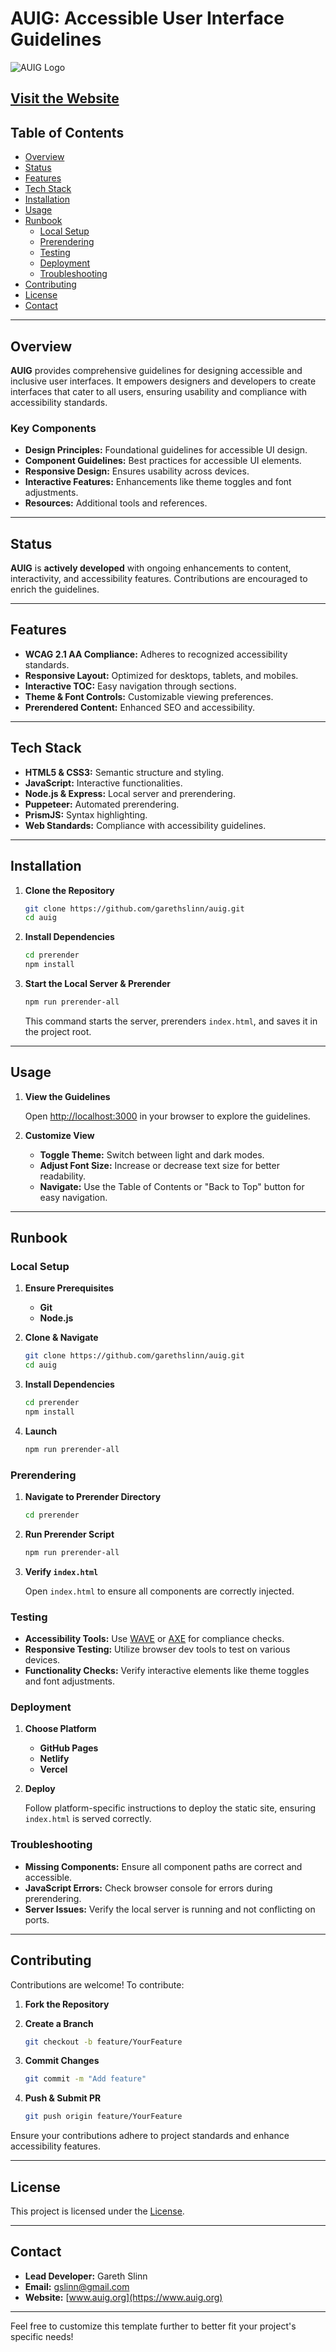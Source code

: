 # AUIG: Accessible User Interface Guidelines

![AUIG Logo](https://raw.githubusercontent.com/garethslinn/auig-project/main/images/auig_light.svg)

## [Visit the Website](https://www.auig.org)

## Table of Contents

- [Overview](#overview)
- [Status](#status)
- [Features](#features)
- [Tech Stack](#tech-stack)
- [Installation](#installation)
- [Usage](#usage)
- [Runbook](#runbook)
   - [Local Setup](#local-setup)
   - [Prerendering](#prerendering)
   - [Testing](#testing)
   - [Deployment](#deployment)
   - [Troubleshooting](#troubleshooting)
- [Contributing](#contributing)
- [License](#license)
- [Contact](#contact)

---

## Overview

**AUIG** provides comprehensive guidelines for designing accessible and inclusive user interfaces. It empowers designers and developers to create interfaces that cater to all users, ensuring usability and compliance with accessibility standards.

### Key Components

- **Design Principles:** Foundational guidelines for accessible UI design.
- **Component Guidelines:** Best practices for accessible UI elements.
- **Responsive Design:** Ensures usability across devices.
- **Interactive Features:** Enhancements like theme toggles and font adjustments.
- **Resources:** Additional tools and references.

---

## Status

**AUIG** is **actively developed** with ongoing enhancements to content, interactivity, and accessibility features. Contributions are encouraged to enrich the guidelines.

---

## Features

- **WCAG 2.1 AA Compliance:** Adheres to recognized accessibility standards.
- **Responsive Layout:** Optimized for desktops, tablets, and mobiles.
- **Interactive TOC:** Easy navigation through sections.
- **Theme & Font Controls:** Customizable viewing preferences.
- **Prerendered Content:** Enhanced SEO and accessibility.

---

## Tech Stack

- **HTML5 & CSS3:** Semantic structure and styling.
- **JavaScript:** Interactive functionalities.
- **Node.js & Express:** Local server and prerendering.
- **Puppeteer:** Automated prerendering.
- **PrismJS:** Syntax highlighting.
- **Web Standards:** Compliance with accessibility guidelines.

---

## Installation

1. **Clone the Repository**

   ```bash
   git clone https://github.com/garethslinn/auig.git
   cd auig
   ```

2. **Install Dependencies**

   ```bash
   cd prerender
   npm install
   ```

3. **Start the Local Server & Prerender**

   ```bash
   npm run prerender-all
   ```

   This command starts the server, prerenders `index.html`, and saves it in the project root.

---

## Usage

1. **View the Guidelines**

   Open [http://localhost:3000](http://localhost:3000) in your browser to explore the guidelines.

2. **Customize View**

   - **Toggle Theme:** Switch between light and dark modes.
   - **Adjust Font Size:** Increase or decrease text size for better readability.
   - **Navigate:** Use the Table of Contents or "Back to Top" button for easy navigation.

---

## Runbook

### Local Setup

1. **Ensure Prerequisites**

   - **Git**
   - **Node.js**

2. **Clone & Navigate**

   ```bash
   git clone https://github.com/garethslinn/auig.git
   cd auig
   ```

3. **Install Dependencies**

   ```bash
   cd prerender
   npm install
   ```

4. **Launch**

   ```bash
   npm run prerender-all
   ```

### Prerendering

1. **Navigate to Prerender Directory**

   ```bash
   cd prerender
   ```

2. **Run Prerender Script**

   ```bash
   npm run prerender-all
   ```

3. **Verify `index.html`**

   Open `index.html` to ensure all components are correctly injected.

### Testing

- **Accessibility Tools:** Use [WAVE](https://wave.webaim.org/) or [AXE](https://www.deque.com/axe/) for compliance checks.
- **Responsive Testing:** Utilize browser dev tools to test on various devices.
- **Functionality Checks:** Verify interactive elements like theme toggles and font adjustments.

### Deployment

1. **Choose Platform**

   - **GitHub Pages**
   - **Netlify**
   - **Vercel**

2. **Deploy**

   Follow platform-specific instructions to deploy the static site, ensuring `index.html` is served correctly.

### Troubleshooting

- **Missing Components:** Ensure all component paths are correct and accessible.
- **JavaScript Errors:** Check browser console for errors during prerendering.
- **Server Issues:** Verify the local server is running and not conflicting on ports.

---

## Contributing

Contributions are welcome! To contribute:

1. **Fork the Repository**
2. **Create a Branch**

   ```bash
   git checkout -b feature/YourFeature
   ```

3. **Commit Changes**

   ```bash
   git commit -m "Add feature"
   ```

4. **Push & Submit PR**

   ```bash
   git push origin feature/YourFeature
   ```

Ensure your contributions adhere to project standards and enhance accessibility features.

---

## License

This project is licensed under the [License](LICENSE.md).

---

## Contact

- **Lead Developer:** Gareth Slinn
- **Email:** [gslinn@gmail.com](mailto:gslinn@gmail.com)
- **Website:** [www.auig.org](https://www.auig.org)

---

Feel free to customize this template further to better fit your project's specific needs!